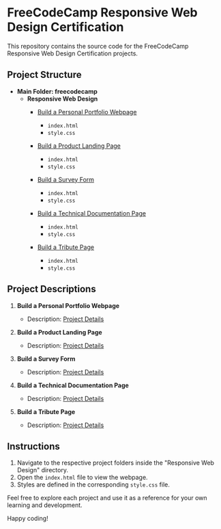 # FreeCodeCamp Responsive Web Design Certification

This repository contains the source code for the FreeCodeCamp Responsive Web Design Certification projects.

## Project Structure

- **Main Folder: freecodecamp**
    - **Responsive Web Design**
        - [Build a Personal Portfolio Webpage](https://github.com/whoiswhore/freecodecamp/tree/main/Responsive%20Web%20Design/Build%20a%20Personal%20Portfolio%20Webpage)
            - `index.html`
            - `style.css`

        - [Build a Product Landing Page](https://github.com/whoiswhore/freecodecamp/tree/main/Responsive%20Web%20Design/Build%20a%20Product%20Landing%20Page)
            - `index.html`
            - `style.css`

        - [Build a Survey Form](https://github.com/whoiswhore/freecodecamp/tree/main/Responsive%20Web%20Design/Build%20a%20Survey%20Form)
            - `index.html`
            - `style.css`

        - [Build a Technical Documentation Page](https://github.com/whoiswhore/freecodecamp/tree/main/Responsive%20Web%20Design/Build%20a%20Technical%20Documentation%20Page)
            - `index.html`
            - `style.css`

        - [Build a Tribute Page](https://github.com/whoiswhore/freecodecamp/tree/main/Responsive%20Web%20Design/Build%20a%20Tribute%20Page)
            - `index.html`
            - `style.css`

## Project Descriptions

1. **Build a Personal Portfolio Webpage**
    - Description: [Project Details](https://www.freecodecamp.org/learn/responsive-web-design/responsive-web-design-projects/build-a-personal-portfolio-webpage)

2. **Build a Product Landing Page**
    - Description: [Project Details](https://www.freecodecamp.org/learn/responsive-web-design/responsive-web-design-projects/build-a-product-landing-page)

3. **Build a Survey Form**
    - Description: [Project Details](https://www.freecodecamp.org/learn/responsive-web-design/responsive-web-design-projects/build-a-survey-form)

4. **Build a Technical Documentation Page**
    - Description: [Project Details](https://www.freecodecamp.org/learn/responsive-web-design/responsive-web-design-projects/build-a-technical-documentation-page)

5. **Build a Tribute Page**
    - Description: [Project Details](https://www.freecodecamp.org/learn/responsive-web-design/responsive-web-design-projects/build-a-tribute-page)

## Instructions

1. Navigate to the respective project folders inside the "Responsive Web Design" directory.
2. Open the `index.html` file to view the webpage.
3. Styles are defined in the corresponding `style.css` file.

Feel free to explore each project and use it as a reference for your own learning and development.

Happy coding!
